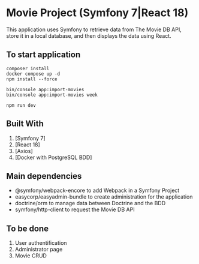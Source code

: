 # Movie Project (Symfony 7|React 18)

This application uses Symfony to retrieve data from The Movie DB API, store it in a local database, and then displays the data using React.

## To start application

```
composer install
docker compose up -d
npm install --force

bin/console app:import-movies
bin/console app:import-movies week

npm run dev
```

## Built With

1. [Symfony 7]
2. [React 18]
3. [Axios]
4. [Docker with PostgreSQL BDD]

## Main dependencies

* @symfony/webpack-encore to add Webpack in a Symfony Project
* easycorp/easyadmin-bundle to create administration for the application
* doctrine/orm to manage data between Doctrine and the BDD
* symfony/http-client to request the Movie DB API

## To be done
1. User authentification
2. Administrator page
3. Movie CRUD
